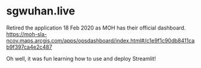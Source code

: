 # sgwuhan.live 

Retired the application 18 Feb 2020 as MOH has their official dashboard. 
https://moh-sla-ncov.maps.arcgis.com/apps/opsdashboard/index.html#/c1e9f1c90db8411cab9f397ca4e2c487

Oh well, it was fun learning how to use and deploy Streamlit!
